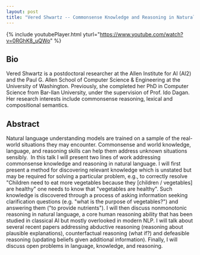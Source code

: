 ```yaml
---
layout: post
title: "Vered Shwartz -- Commonsense Knowledge and Reasoning in Natural Language"
---
```


{% include youtubePlayer.html yturl="https://www.youtube.com/watch?v=0RGhK8_uQWo" %}

## Bio

Vered Shwartz is a postdoctoral researcher at the Allen Institute for AI (AI2) and the Paul G. Allen School of Computer Science & Engineering at the University of Washington. Previously, she completed her PhD in Computer Science from Bar-Ilan University, under the supervision of Prof. Ido Dagan. Her research interests include commonsense reasoning, lexical and compositional semantics.

## Abstract

Natural language understanding models are trained on a sample of the real-world situations they may encounter. Commonsense and world knowledge, language, and reasoning skills can help them address unknown situations sensibly.  In this talk I will present two lines of work addressing commonsense knowledge and reasoning in natural language. I will first present a method for discovering relevant knowledge which is unstated but may be required for solving a particular problem, e.g., to correctly resolve "Children need to eat more vegetables because they [children / vegetables] are healthy" one needs to know that "vegetables are healthy". Such knowledge is discovered through a process of asking information seeking clarification questions (e.g. "what is the purpose of vegetables?") and answering them ("to provide nutrients"). I will then discuss nonmonotonic reasoning in natural language, a core human reasoning ability that has been studied in classical AI but mostly overlooked in modern NLP. I will talk about several recent papers addressing abductive reasoning (reasoning about plausible explanations), counterfactual reasoning (what if?) and defeasible reasoning (updating beliefs given additional information). Finally, I will discuss open problems in language, knowledge, and reasoning. 
